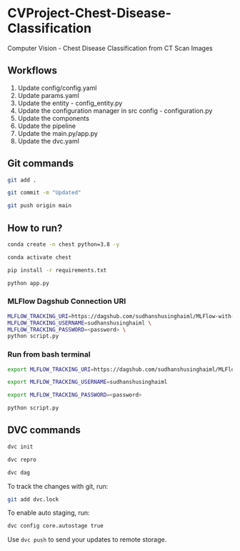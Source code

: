 # CVProject-Chest-Disease-Classification
Computer Vision - Chest Disease Classification from CT Scan Images

## Workflows

1. Update config/config.yaml
2. Update params.yaml
3. Update the entity - config_entity.py
4. Update the configuration manager in src config - configuration.py
5. Update the components
6. Update the pipeline
7. Update the main.py/app.py
8. Update the dvc.yaml


## Git commands

```bash
git add .

git commit -m "Updated"

git push origin main
```

## How to run?

```bash
conda create -n chest python=3.8 -y
```

```bash
conda activate chest
```

```bash
pip install -r requirements.txt
```

```bash
python app.py
```


### MLFlow Dagshub Connection URI

``` bash
MLFLOW_TRACKING_URI=https://dagshub.com/sudhanshusinghaiml/MLFlow-with-Dagshub-Experiment.mlflow \
MLFLOW_TRACKING_USERNAME=sudhanshusinghaiml \
MLFLOW_TRACKING_PASSWORD=<password> \
python script.py
```


### Run from bash terminal
``` bash
export MLFLOW_TRACKING_URI=https://dagshub.com/sudhanshusinghaiml/MLFlow-with-Dagshub-Experiment.mlflow

export MLFLOW_TRACKING_USERNAME=sudhanshusinghaiml

export MLFLOW_TRACKING_PASSWORD=<password>

python script.py
```


## DVC commands

```bash
dvc init
```

```bash
dvc repro
```

```bash
dvc dag
```

To track the changes with git, run:
```bash
git add dvc.lock
```

To enable auto staging, run:
```bash
dvc config core.autostage true
```

Use `dvc push` to send your updates to remote storage.
